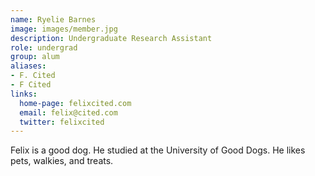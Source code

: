 ```yaml
---
name: Ryelie Barnes
image: images/member.jpg
description: Undergraduate Research Assistant
role: undergrad
group: alum
aliases:
- F. Cited
- F Cited
links:
  home-page: felixcited.com
  email: felix@cited.com
  twitter: felixcited
---
```


Felix is a good dog.
He studied at the University of Good Dogs.
He likes pets, walkies, and treats.
